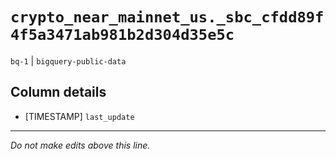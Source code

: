 # `crypto_near_mainnet_us._sbc_cfdd89f4f5a3471ab981b2d304d35e5c`
`bq-1` | `bigquery-public-data`

## Column details
* [TIMESTAMP] `last_update`

-------------------------------------------------------------------------------
*Do not make edits above this line.*
